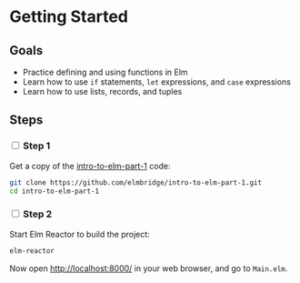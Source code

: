 # Getting Started

## Goals

  - Practice defining and using functions in Elm
  - Learn how to use `if` statements, `let` expressions, and `case` expressions
  - Learn how to use lists, records, and tuples

## Steps

### <input type="checkbox"> Step 1

Get a copy of the [intro-to-elm-part-1](https://github.com/elmbridge/intro-to-elm-part-1) code:

```bash
git clone https://github.com/elmbridge/intro-to-elm-part-1.git
cd intro-to-elm-part-1
```

### <input type="checkbox"> Step 2

Start Elm Reactor to build the project:

```bash
elm-reactor
```

Now open [http://localhost:8000/](http://localhost:8000/) in your web browser, and go to `Main.elm`.
